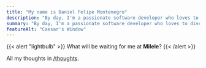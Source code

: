 ```yaml
---
title: "My name is Daniel Felipe Montenegro"
description: "By day, I'm a passionate software developer who loves to dive into code with the purpose of building solutions that impact people's everyday lives. By night? I'm exploring cinema, music, literature, and a little bit of poetry; sometimes all at once, because all those things remind me that I'm alive."
summary: "By day, I'm a passionate software developer who loves to dive into code with the purpose of building solutions that impact people's everyday lives. By night? I'm exploring cinema, music, literature, and a little bit of poetry; sometimes all at once, because all those things remind me that I'm alive."
featureAlt: "Caesar's Window"
---
```


{{< alert "lightbulb" >}}
What will be waiting for me at **Milele**?
{{< /alert >}}

All my thoughts in [/thoughts](/thoughts).
